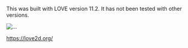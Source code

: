 This was built with LOVE version 11.2. It has not been tested with other versions.

![...](https://gfycat.com/tepidalarminganaconda.gif)

https://love2d.org/
